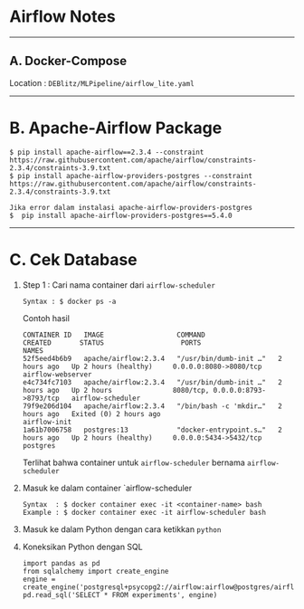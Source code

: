 # Airflow Notes

---
## A. Docker-Compose
Location : `DEBlitz/MLPipeline/airflow_lite.yaml`

---
# B. Apache-Airflow Package
```
$ pip install apache-airflow==2.3.4 --constraint https://raw.githubusercontent.com/apache/airflow/constraints-2.3.4/constraints-3.9.txt
$ pip install apache-airflow-providers-postgres --constraint https://raw.githubusercontent.com/apache/airflow/constraints-2.3.4/constraints-3.9.txt

Jika error dalam instalasi apache-airflow-providers-postgres
$  pip install apache-airflow-providers-postgres==5.4.0
```

---
# C. Cek Database
1. Step 1 : Cari nama container dari `airflow-scheduler`
   ```
   Syntax : $ docker ps -a
   ```

   Contoh hasil
   ```
   CONTAINER ID   IMAGE                  COMMAND                  CREATED       STATUS                   PORTS                              NAMES
   52f5eed4b6b9   apache/airflow:2.3.4   "/usr/bin/dumb-init …"   2 hours ago   Up 2 hours (healthy)     0.0.0.0:8080->8080/tcp             airflow-webserver
   e4c734fc7103   apache/airflow:2.3.4   "/usr/bin/dumb-init …"   2 hours ago   Up 2 hours               8080/tcp, 0.0.0.0:8793->8793/tcp   airflow-scheduler
   79f9e206d104   apache/airflow:2.3.4   "/bin/bash -c 'mkdir…"   2 hours ago   Exited (0) 2 hours ago                                      airflow-init
   1a61b7006758   postgres:13            "docker-entrypoint.s…"   2 hours ago   Up 2 hours (healthy)     0.0.0.0:5434->5432/tcp             postgres
   ```
   Terlihat bahwa container untuk `airflow-scheduler` bernama `airflow-scheduler`

2. Masuk ke dalam container `airflow-scheduler
   ```
   Syntax  : $ docker container exec -it <container-name> bash
   Example : $ docker container exec -it airflow-scheduler bash
   ```

3. Masuk ke dalam Python dengan cara ketikkan `python`

4. Koneksikan Python dengan SQL
   ```
   import pandas as pd
   from sqlalchemy import create_engine
   engine = create_engine('postgresql+psycopg2://airflow:airflow@postgres/airflow')
   pd.read_sql('SELECT * FROM experiments', engine)
   ```

